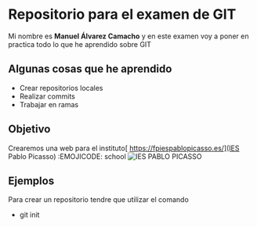 # Repositorio para el examen de GIT
Mi nombre es **Manuel Álvarez Camacho** y en este examen voy a poner en practica todo lo que he aprendido sobre GIT

## Algunas cosas que he aprendido
- Crear repositorios locales
- Realizar commits
- Trabajar en ramas

## Objetivo
Crearemos una web para el instituto[ https://fpiespablopicasso.es/](IES Pablo Picasso) :EMOJICODE: school 
![IES PABLO PICASSO](https://github.com/user-attachments/assets/6ffbd666-71be-4fac-8ff0-ee963236f69d)

## Ejemplos
Para crear un repositorio tendre que utilizar el comando 
- git init



